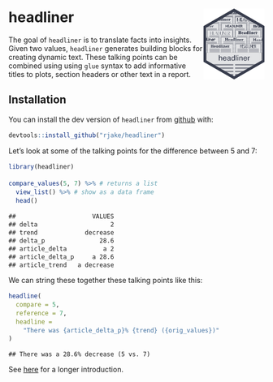
<!-- README.md is generated from README.Rmd. Please edit that file -->

# headliner <img src="man/figures/logo.png" align="right" alt="" width="120" />

<!-- badges: start -->

<!-- badges: end -->

The goal of `headliner` is to translate facts into insights. Given two
values, `headliner` generates building blocks for creating dynamic text.
These talking points can be combined using using `glue` syntax to add
informative titles to plots, section headers or other text in a report.

## Installation

You can install the dev version of `headliner` from
[github](https://github.com/rjake/headliner) with:

``` r
devtools::install_github("rjake/headliner")
```

Let’s look at some of the talking points for the difference between 5
and 7:

``` r
library(headliner)

compare_values(5, 7) %>% # returns a list
  view_list() %>% # show as a data frame
  head()
```

    ##                     VALUES
    ## delta                    2
    ## trend             decrease
    ## delta_p               28.6
    ## article_delta          a 2
    ## article_delta_p     a 28.6
    ## article_trend   a decrease

We can string these together these talking points like this:

``` r
headline(
  compare = 5, 
  reference = 7, 
  headline = 
    "There was {article_delta_p}% {trend} ({orig_values})"
)
```

    ## There was a 28.6% decrease (5 vs. 7)

See [here](https://rjake.github.io/headliner/articles/intro.html) for a
longer introduction.
